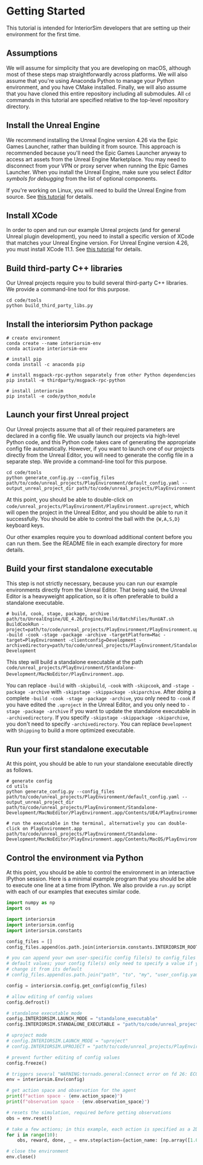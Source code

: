 # Getting Started

This tutorial is intended for InteriorSim developers that are setting up their environment for the first time.

## Assumptions 

We will assume for simplicity that you are developing on macOS, although most of these steps map straightforwardly across platforms. We will also assume that you're using Anaconda Python to manage your Python environment, and you have CMake installed. Finally, we will also assume that you have cloned this entire repository including all submodules. All `cd` commands in this tutorial are specified relative to the top-level repository directory.

## Install the Unreal Engine

We recommend installing the Unreal Engine version 4.26 via the Epic Games Launcher, rather than building it from source. This approach is recommended because you'll need the Epic Games Launcher anyway to access art assets from the Unreal Engine Marketplace. You may need to disconnect from your VPN or proxy server when running the Epic Games Launcher. When you install the Unreal Engine, make sure you select _Editor symbols for debugging_ from the list of optional components.

If you're working on Linux, you will need to build the Unreal Engine from source. See [this tutorial](https://docs.unrealengine.com/4.26/en-US/SharingAndReleasing/Linux/BeginnerLinuxDeveloper/SettingUpAnUnrealWorkflow/) for details.

## Install XCode

In order to open and run our example Unreal projects (and for general Unreal plugin development), you need to install a specific version of XCode that matches your Unreal Engine version. For Unreal Engine version 4.26, you must install XCode 11.1. See [this tutorial](https://github.com/botman99/ue4-xcode-vscode-mac) for details.

## Build third-party C++ libraries

Our Unreal projects require you to build several third-party C++ libraries. We provide a command-line tool for this purpose.

```console
cd code/tools
python build_third_party_libs.py
```

## Install the interiorsim Python package

```console
# create environment
conda create --name interiorsim-env
conda activate interiorsim-env

# install pip
conda install -c anaconda pip

# install msgpack-rpc-python separately from other Python dependencies
pip install -e thirdparty/msgpack-rpc-python

# install interiorsim
pip install -e code/python_module
```

## Launch your first Unreal project

Our Unreal projects assume that all of their required parameters are declared in a config file. We usually launch our projects via high-level Python code, and this Python code takes care of generating the appropriate config file automatically. However, if you want to launch one of our projects directly from the Unreal Editor, you will need to generate the config file in a separate step. We provide a command-line tool for this purpose.

```console
cd code/tools
python generate_config.py --config_files path/to/code/unreal_projects/PlayEnvironment/default_config.yaml --output_unreal_project_dir path/to/code/unreal_projects/PlayEnvironment
```

At this point, you should be able to double-click on `code/unreal_projects/PlayEnvironment/PlayEnvironment.uproject`, which will open the project in the Unreal Editor, and you should be able to run it successfully. You should be able to control the ball with the `{W,A,S,D}` keyboard keys.

Our other examples require you to download additional content before you can run them. See the README file in each example directory for more details.

## Build your first standalone executable

This step is not strictly necessary, because you can run our example environments directly from the Unreal Editor. That being said, the Unreal Editor is a heavyweight application, so it is often preferable to build a standalone executable.

```console
# build, cook, stage, package, archive
path/to/UnrealEngine/UE_4.26/Engine/Build/BatchFiles/RunUAT.sh BuildCookRun -project=path/to/code/unreal_projects/PlayEnvironment/PlayEnvironment.uproject -build -cook -stage -package -archive -targetPlatform=Mac -target=PlayEnvironment -clientconfig=Development -archivedirectory=path/to/code/unreal_projects/PlayEnvironment/Standalone-Development
```

This step will build a standalone executable at the path `code/unreal_projects/PlayEnvironment/Standalone-Development/MacNoEditor/PlayEnvironment.app`.

You can replace `-build` with `-skipbuild`, `-cook` with `-skipcook`, and `-stage -package -archive` with `-skipstage -skippackage -skiparchive`. After doing a complete `-build -cook -stage -package -archive`, you only need to `-cook` if you have edited the `.uproject` in the Unreal Editor, and you only need to `-stage -package -archive` if you want to update the standalone executable in `-archivedirectory`. If you specify `-skipstage -skippackage -skiparchive`, you don't need to specify `-archivedirectory`. You can replace `Development` with `Shipping` to build a more optimized executable.

## Run your first standalone executable

At this point, you should be able to run your standalone executable directly as follows.

```
# generate config
cd utils
python generate_config.py --config_files path/to/code/unreal_projects/PlayEnvironment/default_config.yaml --output_unreal_project_dir path/to/code/unreal_projects/PlayEnvironment/Standalone-Development/MacNoEditor/PlayEnvironment.app/Contents/UE4/PlayEnvironment

# run the executable in the terminal, alternatively you can double-click on PlayEnvironment.app
path/to/code/unreal_projects/PlayEnvironment/Standalone-Development/MacNoEditor/PlayEnvironment.app/Contents/MacOS/PlayEnvironment
```

## Control the environment via Python

At this point, you should be able to control the environment in an interactive IPython session. Here is a minimal example program that you should be able to execute one line at a time from IPython. We also provide a `run.py` script with each of our examples that executes similar code.

```python
import numpy as np
import os

import interiorsim
import interiorsim.config
import interiorsim.constants

config_files = []
config_files.append(os.path.join(interiorsim.constants.INTERIORSIM_ROOT_DIR, "..", "..", "unreal_projects", "PlayEnvironment", "default_config.yaml"))

# you can append your own user-specific config file(s) to config_files to override
# default values; your config file(s) only need to specify a value if you want to
# change it from its default
# config_files.append(os.path.join("path", "to", "my", "user_config.yaml")

config = interiorsim.config.get_config(config_files)

# allow editing of config values
config.defrost()

# standalone executable mode
config.INTERIORSIM.LAUNCH_MODE = "standalone_executable"
config.INTERIORSIM.STANDALONE_EXECUTABLE = "path/to/code/unreal_projects/PlayEnvironment/Standalone-Development/MacNoEditor/PlayEnvironment.app"

# uproject mode
# config.INTERIORSIM.LAUNCH_MODE = "uproject"
# config.INTERIORSIM.UPROJECT = "path/to/code/unreal_projects/PlayEnvironment/PlayEnvironment.uproject"

# prevent further editing of config values
config.freeze()

# triggers several "WARNING:tornado.general:Connect error on fd 26: ECONNREFUSED" warnings which can be ignored
env = interiorsim.Env(config)

# get action space and observation for the agent
print(f"action space - {env.action_space}")
print(f"observation space - {env.observation_space}")

# resets the simulation, required before getting observations
obs = env.reset()

# take a few actions; in this example, each action is specified as a 2D point, you should see the ball move in the Unreal game window
for i in range(10):
    obs, reward, done, _ = env.step(action={action_name: [np.array([1.0, 1.0])]})

# close the environment
env.close()
```
